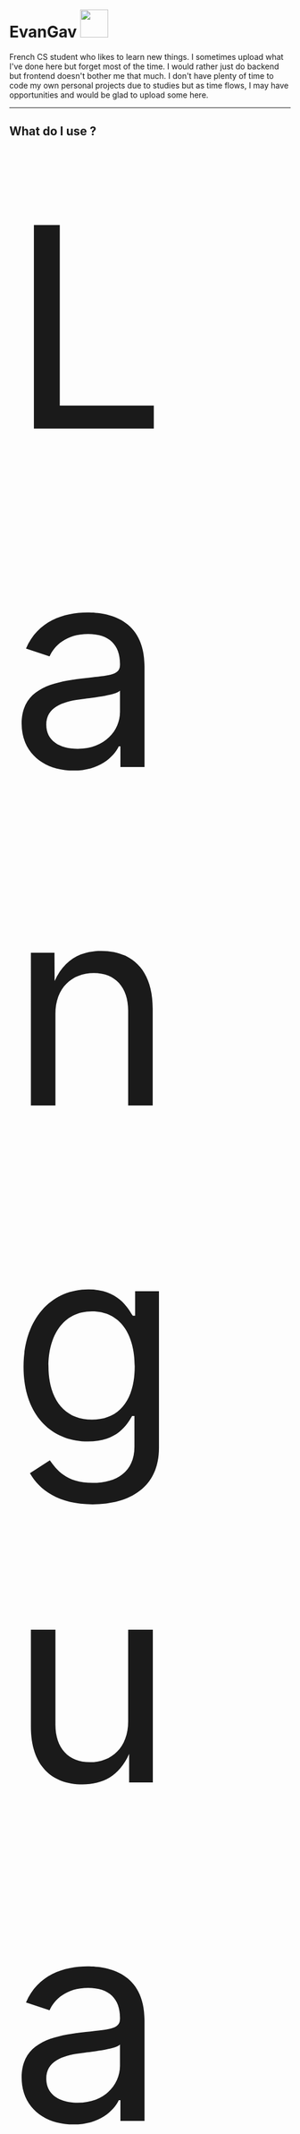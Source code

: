 # EvanGav <img src="https://cdn.discordapp.com/emojis/816774859378917406.gif?size=96&quality=lossless" width=50>

French CS student who likes to learn new things. I sometimes upload what I've done here but forget most of the time. I would rather just do backend but frontend doesn't bother me that much. I don't have plenty of time to code my own personal projects due to studies but as time flows, I may have opportunities and would be glad to upload some here.

---
## What do I use ?
<br>

<summary style="font-size : 500px"> Languages </summary>
<br>
<img align="left" alt="Java" width="50px" style="padding-right : 10px;" src="https://cdn.jsdelivr.net/gh/devicons/devicon/icons/java/java-original.svg"> <img align="left" alt="Python" width="50px" style="padding-right : 10px;" src="https://cdn.jsdelivr.net/gh/devicons/devicon/icons/python/python-original.svg" />   <img align="left" alt="C" width="50px" style="padding-right : 10px;" src="https://cdn.jsdelivr.net/gh/devicons/devicon/icons/c/c-original.svg" /> <img align="left" alt="Bash" width="50px" style="padding-right : 10px;" src="https://cdn.jsdelivr.net/gh/devicons/devicon/icons/bash/bash-original.svg" /> <img align="left" alt="PHP" width="50px" style="padding-right : 10px;" src="https://cdn.jsdelivr.net/gh/devicons/devicon/icons/php/php-original.svg" /> <img align="left" alt="C#" width="50px" style="padding-right : 10px;"  src="https://cdn.jsdelivr.net/gh/devicons/devicon/icons/csharp/csharp-original.svg" /> <img align="left" alt="Java" width="50px" style="padding-right : 10px;" src="https://cdn.jsdelivr.net/gh/devicons/devicon/icons/javascript/javascript-original.svg" /> <img align="left" alt="cpp" width="50px" style="padding-right : 10px;" src="https://cdn.jsdelivr.net/gh/devicons/devicon/icons/cplusplus/cplusplus-original.svg" />

<br>
<br>


<br>



<summary style="font-size:60px"> Database</summary>
<br>
<img align="left" alt="mysql" width="50px" style="padding-right : 10px;" src="https://cdn.jsdelivr.net/gh/devicons/devicon/icons/mysql/mysql-original-wordmark.svg" /> <img align="left" alt="Oracle" width="50px" style="padding-right : 10px;" src="https://cdn.jsdelivr.net/gh/devicons/devicon/icons/oracle/oracle-original.svg" />
<br>
<br>
<br>

<summary style="font-size : 20px" >Web</summary>
<br>
<img align="left" alt="HTML" width="50px" style="padding-right : 10px;" src="https://cdn.jsdelivr.net/gh/devicons/devicon/icons/html5/html5-original.svg" /> <img align="left" alt="CSS" width="50px" style="padding-right : 10px;" src="https://cdn.jsdelivr.net/gh/devicons/devicon/icons/css3/css3-original.svg" /> <img align="left" alt="PHP" width="50px" style="padding-right : 10px;" src="https://cdn.jsdelivr.net/gh/devicons/devicon/icons/php/php-original.svg" /> <img align="left" alt="Java" width="50px" style="padding-right : 10px;" src="https://cdn.jsdelivr.net/gh/devicons/devicon/icons/javascript/javascript-original.svg" /> <img align="left" alt="Docker" width="50px" style="padding-right : 10px;" src="https://cdn.jsdelivr.net/gh/devicons/devicon/icons/docker/docker-plain-wordmark.svg" />
<br>
<br>


<br> 


<summary style="font-size:60px">Tools</summary> 
<br>
<img  align="left" alt="Unity" width="50px" style="padding-right : 10px;" src="https://store-speedtree-com.exactdn.com/site-assets/uploads/Unity-Logo-White.png?strip=all&lossy=1&quality=73&zoom=1&resize=1200%2C720&ssl=1" /> <img  align="left" alt="VS" width="50px" style="padding-right : 10px;" src="https://cdn.jsdelivr.net/gh/devicons/devicon/icons/visualstudio/visualstudio-plain.svg" /> <img  align="left" alt="VSC" width="50px" style="padding-right : 10px;" src="https://cdn.jsdelivr.net/gh/devicons/devicon/icons/vscode/vscode-original.svg" /> <img  align="left" alt="Intellij" width="50px" style="padding-right : 10px;" src="https://cdn.jsdelivr.net/gh/devicons/devicon/icons/intellij/intellij-original.svg" /> <img  align="left" alt="PHPstorm" width="50px" style="padding-right : 10px;" src="https://cdn.jsdelivr.net/gh/devicons/devicon/icons/phpstorm/phpstorm-original.svg" /> <img  align="left" alt="Git" width="50px" style="padding-right : 10px;" src="https://cdn.jsdelivr.net/gh/devicons/devicon/icons/git/git-original.svg" />
<br>
<br>
<br>

<summary style="font-size:60px"> OS </summary>
<br>
<img align="left" alt="Windows" width="50px" style="padding-right : 10px;" src="https://cdn.jsdelivr.net/gh/devicons/devicon/icons/windows8/windows8-original.svg" /> <img align="left" alt="Linux" width="50px" style="padding-right : 10px;" src="https://cdn.jsdelivr.net/gh/devicons/devicon/icons/linux/linux-original.svg" />
<br>
  
<br>

<a href="https://github.com/anuraghazra/github-readme-stats">
  <img align="center" src="https://github-readme-stats.vercel.app/api/top-langs/?username=EvanGav&theme=react&hide_border=true&layout=compact" alt="Evan's top languages" />
</a>

